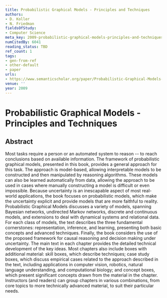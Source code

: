 ```yaml
---
title: Probabilistic Graphical Models - Principles and Techniques
authors:
- D. Koller
- N. Friedman
fieldsOfStudy:
- Computer Science
meta_key: 2009-probabilistic-graphical-models-principles-and-techniques
numCitedBy: 6041
reading_status: TBD
ref_count: 1
tags:
- gen-from-ref
- other-default
- paper
urls:
- https://www.semanticscholar.org/paper/Probabilistic-Graphical-Models-Principles-and-Koller-Friedman/d0a9b181fc252108de45720d4645ac245e1ba463?sort=total-citations
venue: ''
year: 2009
---
```


# Probabilistic Graphical Models - Principles and Techniques

## Abstract

Most tasks require a person or an automated system to reason -- to reach conclusions based on available information. The framework of probabilistic graphical models, presented in this book, provides a general approach for this task. The approach is model-based, allowing interpretable models to be constructed and then manipulated by reasoning algorithms. These models can also be learned automatically from data, allowing the approach to be used in cases where manually constructing a model is difficult or even impossible. Because uncertainty is an inescapable aspect of most real-world applications, the book focuses on probabilistic models, which make the uncertainty explicit and provide models that are more faithful to reality. Probabilistic Graphical Models discusses a variety of models, spanning Bayesian networks, undirected Markov networks, discrete and continuous models, and extensions to deal with dynamical systems and relational data. For each class of models, the text describes the three fundamental cornerstones: representation, inference, and learning, presenting both basic concepts and advanced techniques. Finally, the book considers the use of the proposed framework for causal reasoning and decision making under uncertainty. The main text in each chapter provides the detailed technical development of the key ideas. Most chapters also include boxes with additional material: skill boxes, which describe techniques; case study boxes, which discuss empirical cases related to the approach described in the text, including applications in computer vision, robotics, natural language understanding, and computational biology; and concept boxes, which present significant concepts drawn from the material in the chapter. Instructors (and readers) can group chapters in various combinations, from core topics to more technically advanced material, to suit their particular needs.
